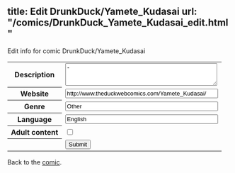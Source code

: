 title: Edit DrunkDuck/Yamete_Kudasai
url: "/comics/DrunkDuck_Yamete_Kudasai_edit.html"
---
Edit info for comic DrunkDuck/Yamete_Kudasai

<form name="comic" action="http://gaepostmail.appspot.com/comic/" method="post">
<table class="comicinfo">
<tr>
<th>Description</th><td><textarea name="description" cols="40" rows="3">-</textarea></td>
</tr>
<tr>
<th>Website</th><td><input type="text" name="url" value="http://www.theduckwebcomics.com/Yamete_Kudasai/" size="40"/></td>
</tr>
<tr>
<th>Genre</th><td><input type="text" name="genre" value="Other" size="40"/></td>
</tr>
<tr>
<th>Language</th><td><input type="text" name="language" value="English" size="40"/></td>
</tr>
<tr>
<th>Adult content</th><td><input type="checkbox" name="adult" value="adult" /></td>
</tr>
<tr>
<th></th><td>
<input type="hidden" name="comic" value="DrunkDuck_Yamete_Kudasai" />
<input type="submit" name="submit" value="Submit" />
</td>
</tr>
</table>
</form>

Back to the [comic](DrunkDuck_Yamete_Kudasai.html).
